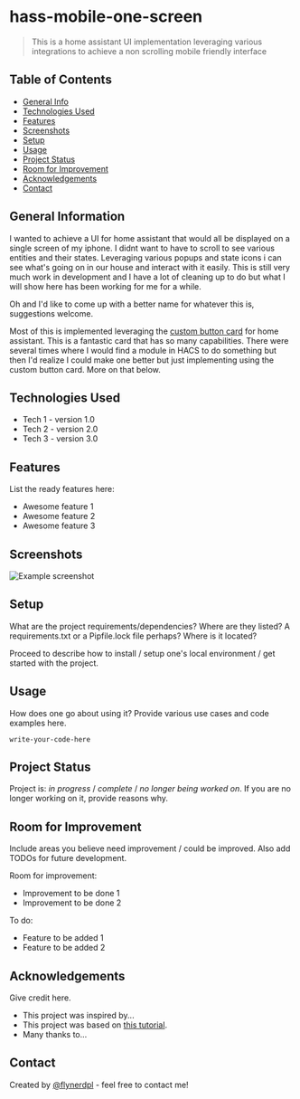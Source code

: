 # hass-mobile-one-screen
> This is a home assistant UI implementation leveraging various integrations to achieve a non scrolling mobile friendly interface

## Table of Contents
* [General Info](#general-information)
* [Technologies Used](#technologies-used)
* [Features](#features)
* [Screenshots](#screenshots)
* [Setup](#setup)
* [Usage](#usage)
* [Project Status](#project-status)
* [Room for Improvement](#room-for-improvement)
* [Acknowledgements](#acknowledgements)
* [Contact](#contact)
<!-- * [License](#license) -->


## General Information
I wanted to achieve a UI for home assistant that would all be displayed on a single screen of my iphone.  I didnt want to have to scroll to see various entities and their states.  Leveraging various popups and state icons i can see what's going on in our house and interact with it easily.  This is still very much work in development and I have a lot of cleaning up to do but what I will show here has been working for me for a while.  

Oh and I'd like to come up with a better name for whatever this is, suggestions welcome.

Most of this is implemented leveraging the [custom button card](https://github.com/custom-cards/button-card) for home assistant.  This is a fantastic card that has so many capabilities.  There were several times where I would find a module in HACS to do something but then I'd realize I could make one better but just implementing using the custom button card.   More on that below. 

## Technologies Used
- Tech 1 - version 1.0
- Tech 2 - version 2.0
- Tech 3 - version 3.0


## Features
List the ready features here:
- Awesome feature 1
- Awesome feature 2
- Awesome feature 3


## Screenshots
![Example screenshot](./img/screenshot.png)
<!-- If you have screenshots you'd like to share, include them here. -->


## Setup
What are the project requirements/dependencies? Where are they listed? A requirements.txt or a Pipfile.lock file perhaps? Where is it located?

Proceed to describe how to install / setup one's local environment / get started with the project.


## Usage
How does one go about using it?
Provide various use cases and code examples here.

`write-your-code-here`


## Project Status
Project is: _in progress_ / _complete_ / _no longer being worked on_. If you are no longer working on it, provide reasons why.


## Room for Improvement
Include areas you believe need improvement / could be improved. Also add TODOs for future development.

Room for improvement:
- Improvement to be done 1
- Improvement to be done 2

To do:
- Feature to be added 1
- Feature to be added 2


## Acknowledgements
Give credit here.
- This project was inspired by...
- This project was based on [this tutorial](https://www.example.com).
- Many thanks to...


## Contact
Created by [@flynerdpl](https://www.flynerd.pl/) - feel free to contact me!


<!-- Optional -->
<!-- ## License -->
<!-- This project is open source and available under the [... License](). -->

<!-- You don't have to include all sections - just the one's relevant to your project -->
